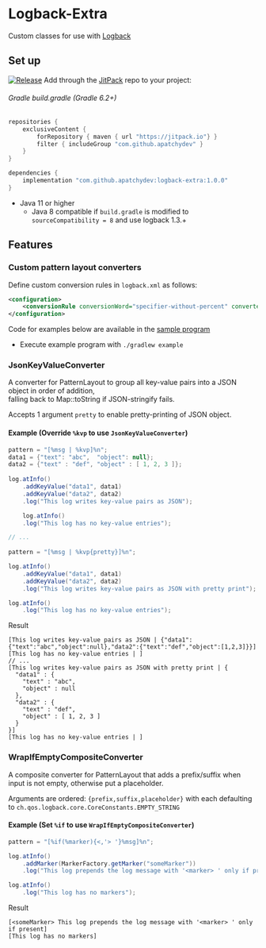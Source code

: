 # Logback-Extra

Custom classes for use with [Logback](https://github.com/qos-ch/logback)

## Set up

[![Release](https://jitpack.io/v/aPatchyDev/logback-extra.svg)](https://jitpack.io/#aPatchyDev/logback-extra) Add through the [JitPack](https://jitpack.io/) repo to your project:

###### Gradle build.gradle (Gradle 6.2+)

```groovy
repositories {
    exclusiveContent {
        forRepository { maven { url "https://jitpack.io"} }
        filter { includeGroup "com.github.apatchydev" }
    }
}

dependencies {
    implementation "com.github.apatchydev:logback-extra:1.0.0"
}
```

- Java 11 or higher
    - Java 8 compatible if `build.gradle` is modified to `sourceCompatibility = 8` and use logback 1.3.+

## Features

### Custom pattern layout converters

Define custom conversion rules in `logback.xml` as follows:

```xml
<configuration>
    <conversionRule conversionWord="specifier-without-percent" converterClass="fully.qualified.class.name"/>
</configuration>
```

Code for examples below are available in the [sample program](src/example/java/com/github/apatchydev/logbackextra/ExampleApp.java)
- Execute example program with `./gradlew example`

### JsonKeyValueConverter

A converter for PatternLayout to group all key-value pairs into a JSON object in order of addition,  
falling back to Map::toString if JSON-stringify fails.

Accepts 1 argument `pretty` to enable pretty-printing of JSON object.

#### Example (Override `%kvp` to use `JsonKeyValueConverter`)

```java
pattern = "[%msg | %kvp]%n";
data1 = {"text": "abc",  "object": null};
data2 = {"text" : "def", "object" : [ 1, 2, 3 ]};
        
log.atInfo()
    .addKeyValue("data1", data1)
    .addKeyValue("data2", data2)
    .log("This log writes key-value pairs as JSON");

    log.atInfo()
    .log("This log has no key-value entries");

// ...
    
pattern = "[%msg | %kvp{pretty}]%n";

log.atInfo()
    .addKeyValue("data1", data1)
    .addKeyValue("data2", data2)
    .log("This log writes key-value pairs as JSON with pretty print");

log.atInfo()
    .log("This log has no key-value entries");
```

Result

```
[This log writes key-value pairs as JSON | {"data1":{"text":"abc","object":null},"data2":{"text":"def","object":[1,2,3]}}]
[This log has no key-value entries | ]
// ...
[This log writes key-value pairs as JSON with pretty print | {
  "data1" : {
    "text" : "abc",
    "object" : null
  },
  "data2" : {
    "text" : "def",
    "object" : [ 1, 2, 3 ]
  }
}]
[This log has no key-value entries | ]
```

### WrapIfEmptyCompositeConverter

A composite converter for PatternLayout that adds a prefix/suffix when input is not empty, otherwise put a placeholder.

Arguments are ordered: `{prefix,suffix,placeholder}` with each defaulting to `ch.qos.logback.core.CoreConstants.EMPTY_STRING`

#### Example (Set `%if` to use `WrapIfEmptyCompositeConverter`)

```java
pattern = "[%if(%marker){<,'> '}%msg]%n";

log.atInfo()
    .addMarker(MarkerFactory.getMarker("someMarker"))
    .log("This log prepends the log message with '<marker> ' only if present");

log.atInfo()
    .log("This log has no markers");
```

Result

```
[<someMarker> This log prepends the log message with '<marker> ' only if present]
[This log has no markers]
```
